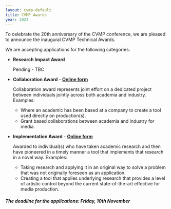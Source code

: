 ```yaml
---
layout: cvmp-default
title: CVMP Awards
year: 2023
---
```


To celebrate the 20th anniversary of the CVMP conference, we are pleased to announce the inaugural CVMP Technical Awards.

We are accepting applications for the following categories:

 * **Research Impact Award**

    Pending - TBC

 * **Collaboration Award** - **[Online form](https://forms.gle/Rr18YMoTSiR8HLBM7)** 

   Collaboration award represents joint effort on a dedicated project between individuals jointly across both academia and industry.
   Examples:
   * Where an academic has been based at a company to create a tool used directly on production(s).
   * Grant based collaborations between academia and industry for media.

 * **Implementation Award** - **[Online form](https://forms.gle/EXkgE3QMbqfKcHc89)** 

   Awarded to individual(s) who have taken academic research and then have pioneered in a timely manner a tool that implements that research in a novel way.
   Examples:
   * Taking research and applying it in an original way to solve a problem that was not originally foreseen as an application.
   * Creating a tool that applies underlying research that provides a level of artistic control beyond the current state-of-the-art effective for media production.


##### The deadline for the applications: Friday, 10th November 


